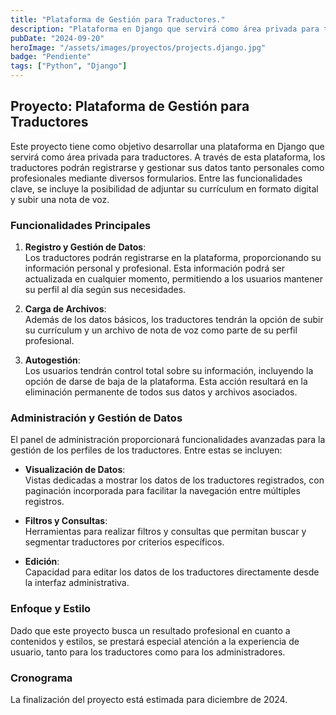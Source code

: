 ```yaml
---
title: "Plataforma de Gestión para Traductores."
description: "Plataforma en Django que servirá como área privada para traductores."
pubDate: "2024-09-20"
heroImage: "/assets/images/proyectos/projects.django.jpg"
badge: "Pendiente"
tags: ["Python", "Django"]
---
```


## Proyecto: Plataforma de Gestión para Traductores

Este proyecto tiene como objetivo desarrollar una plataforma en Django que servirá como área privada para traductores. A través de esta plataforma, los traductores podrán registrarse y gestionar sus datos tanto personales como profesionales mediante diversos formularios. Entre las funcionalidades clave, se incluye la posibilidad de adjuntar su currículum en formato digital y subir una nota de voz.

### Funcionalidades Principales

1. **Registro y Gestión de Datos**:  
   Los traductores podrán registrarse en la plataforma, proporcionando su información personal y profesional. Esta información podrá ser actualizada en cualquier momento, permitiendo a los usuarios mantener su perfil al día según sus necesidades.

2. **Carga de Archivos**:  
   Además de los datos básicos, los traductores tendrán la opción de subir su currículum y un archivo de nota de voz como parte de su perfil profesional.

3. **Autogestión**:  
   Los usuarios tendrán control total sobre su información, incluyendo la opción de darse de baja de la plataforma. Esta acción resultará en la eliminación permanente de todos sus datos y archivos asociados.

### Administración y Gestión de Datos

El panel de administración proporcionará funcionalidades avanzadas para la gestión de los perfiles de los traductores. Entre estas se incluyen:

- **Visualización de Datos**:  
   Vistas dedicadas a mostrar los datos de los traductores registrados, con paginación incorporada para facilitar la navegación entre múltiples registros.
  
- **Filtros y Consultas**:  
   Herramientas para realizar filtros y consultas que permitan buscar y segmentar traductores por criterios específicos.
  
- **Edición**:  
   Capacidad para editar los datos de los traductores directamente desde la interfaz administrativa.

### Enfoque y Estilo

Dado que este proyecto busca un resultado profesional en cuanto a contenidos y estilos, se prestará especial atención a la experiencia de usuario, tanto para los traductores como para los administradores. 

### Cronograma

La finalización del proyecto está estimada para diciembre de 2024.


